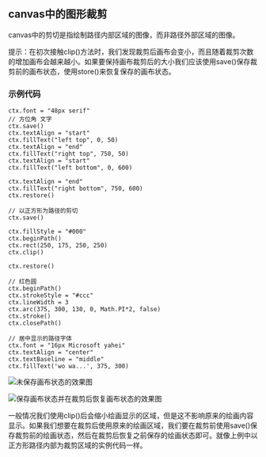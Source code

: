 ## canvas中的图形裁剪

canvas中的剪切是指绘制路径内部区域的图像，而非路径外部区域的图像。

提示：在初次接触clip()方法时，我们发现裁剪后画布会变小，而且随着裁剪次数的增加画布会越来越小。如果要保持画布裁剪后的大小我们应该使用save()保存裁剪前的画布状态，使用store()来恢复保存的画布状态。

### 示例代码

```
ctx.font = "48px serif"
// 方位角 文字
ctx.save()
ctx.textAlign = "start"
ctx.fillText("left top", 0, 50)
ctx.textAlign = "end"
ctx.fillText("right top", 750, 50)
ctx.textAlign = "start"
ctx.fillText("left bottom", 0, 600)

ctx.textAlign = "end"
ctx.fillText("right bottom", 750, 600)
ctx.restore()

// 以正方形为路径的剪切
ctx.save()

ctx.fillStyle = "#000"
ctx.beginPath()
ctx.rect(250, 175, 250, 250)
ctx.clip()

ctx.restore()

// 红色圆
ctx.beginPath()
ctx.strokeStyle = "#ccc"
ctx.lineWidth = 3
ctx.arc(375, 300, 130, 0, Math.PI*2, false)
ctx.stroke()
ctx.closePath()

// 居中显示的路径字体
ctx.font = "16px Microsoft yahei"
ctx.textAlign = "center"
ctx.textBaseline = "middle"
ctx.fillText('wo wa...', 375, 300)
```

![未保存画布状态的效果图](https://github.com/lvzhenbang/article/blob/master/canvas/img/n-c.png)

![保存画布状态并在裁剪后恢复画布状态的效果图](https://github.com/lvzhenbang/article/blob/master/canvas/img/n-c.png)

一般情况我们使用clip()后会缩小绘画显示的区域，但是这不影响原来的绘画内容显示。如果我们想要在裁剪后使用原来的绘画区域，我们要在裁剪前使用save()保存裁剪前的绘画状态，然后在裁剪后恢复之前保存的绘画状态即可。就像上例中以正方形路径内部为裁剪区域的实例代码一样。